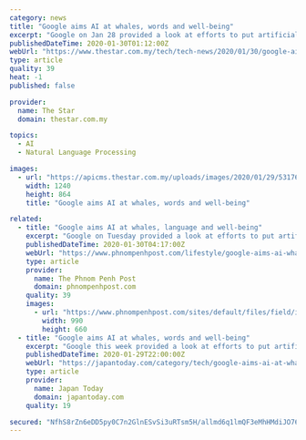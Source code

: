 ```yaml
---
category: news
title: "Google aims AI at whales, words and well-being"
excerpt: "Google on Jan 28 provided a look at efforts to put artificial intelligence to use for good, from protecting whales to breaking language barriers ... managers,\" Google said. Another AI team showed how Google translation software that already lets ..."
publishedDateTime: 2020-01-30T01:12:00Z
webUrl: "https://www.thestar.com.my/tech/tech-news/2020/01/30/google-aims-ai-at-whales-words-and-well-being"
type: article
quality: 39
heat: -1
published: false

provider:
  name: The Star
  domain: thestar.com.my

topics:
  - AI
  - Natural Language Processing

images:
  - url: "https://apicms.thestar.com.my/uploads/images/2020/01/29/531769.jpg"
    width: 1240
    height: 864
    title: "Google aims AI at whales, words and well-being"

related:
  - title: "Google aims AI at whales, language and well-being"
    excerpt: "Google on Tuesday provided a look at efforts to put artificial intelligence to use for good, from protecting whales to breaking language barriers ... managers,” Google said. Another AI team showed how Google translation software that already lets ..."
    publishedDateTime: 2020-01-30T04:17:00Z
    webUrl: "https://www.phnompenhpost.com/lifestyle/google-aims-ai-whales-language-and-well-being"
    type: article
    provider:
      name: The Phnom Penh Post
      domain: phnompenhpost.com
    quality: 39
    images:
      - url: "https://www.phnompenhpost.com/sites/default/files/field/image/google_engineers_are_also_exploring_using_ai_to_help_with_medical_diagnostics_such_as_detecting_signs_of_cancer_or_eye_disease_in_scans._afp.jpg"
        width: 990
        height: 660
  - title: "Google aims AI at whales, words and well-being"
    excerpt: "Google this week provided a look at efforts to put artificial intelligence to use for good, from protecting whales to breaking language barriers. The internet giant unveiled ... and sends alerts to Canadian harbor managers,\" Google said. Another AI team showed how Google translation software that already lets smartphones serve as interpreters ..."
    publishedDateTime: 2020-01-29T22:00:00Z
    webUrl: "https://japantoday.com/category/tech/google-aims-ai-at-whales-words-and-well-being"
    type: article
    provider:
      name: Japan Today
      domain: japantoday.com
    quality: 19

secured: "NfhS8rZn6eDD5py0C7n2GlnESvSi3uRTsm5H/allmd6q1lmQF3eMhHMdiJO76/LH4yDTHgkW4/45O+IEX5a6zDEToxJ4ZKRORe2xpnyLwg3f/BRPiaz4ev4N632kD1gZ5vVnxwa0O5hqJkwYrFafjNiEfPDUwowhkzyS991WcOB/lxzr5Ch4iR8pRUu0RkJNe44H6PYveEeI0i/UIeuy1P38HU7Lbzd83yeWKj09xaprj6QnpOFsVyLdXMDt5fb3t3Z6yYRFiLHTx2WfrffsRdajrfRhogc/WQSCIGs91RvJ+WVi6Lvezyek1XqxVkIqljB6V3OYtIgEx0BTm8JsdYWQ5yCHuRvE7673t0qg+gXu7A/caTZnIDbXFnrOLKEMXapO5S0P4iBOy0qt8RjwzPvQLgsHti/4WwpM5j6jkIL5NmKXw50w3M3+0Rj6UcjlB2IAEANcKGk5SzBZ1c3Cp6vSZ9M0DsKjW0b9BBtRZEo=;LEDxPtJMHuAl6PiA2chO4w=="
---
```



